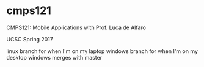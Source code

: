 # cmps121
CMPS121: Mobile Applications with Prof. Luca de Alfaro

UCSC Spring 2017

linux branch for when I'm on my laptop
windows branch for when I'm on my desktop
windows merges with master

